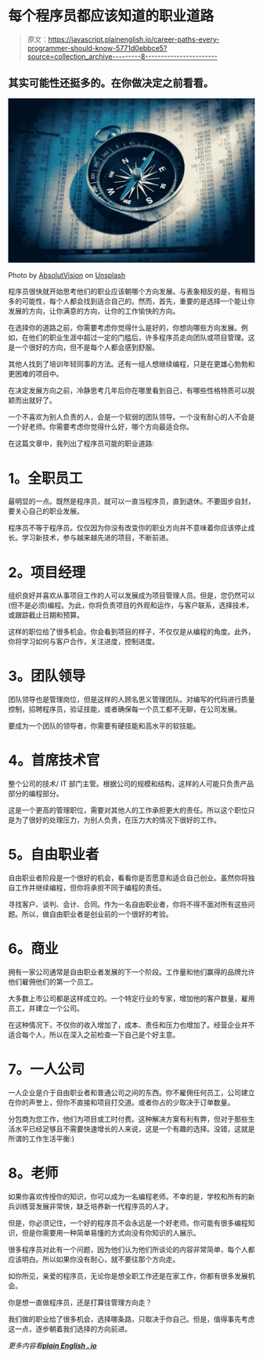 # 每个程序员都应该知道的职业道路

> 原文：<https://javascript.plainenglish.io/career-paths-every-programmer-should-know-5771d0ebbce5?source=collection_archive---------8----------------------->

## 其实可能性还挺多的。在你做决定之前看看。

![](img/89e7dc08f1f0a129b5a1ff88b8a6ac9a.png)

Photo by [AbsolutVision](https://unsplash.com/@freegraphictoday?utm_source=medium&utm_medium=referral) on [Unsplash](https://unsplash.com?utm_source=medium&utm_medium=referral)

程序员很快就开始思考他们的职业应该朝哪个方向发展。与表象相反的是，有相当多的可能性，每个人都会找到适合自己的。然而，首先，重要的是选择一个能让你发展的方向，让你满意的方向，让你的工作愉快的方向。

在选择你的道路之前，你需要考虑你觉得什么是好的，你想向哪些方向发展。例如，在他们的职业生涯中超过一定的门槛后，许多程序员走向团队或项目管理。这是一个很好的方向，但不是每个人都会感到舒服。

其他人找到了培训年轻同事的方法。还有一组人想继续编程，只是在更雄心勃勃和更困难的项目中。

在决定发展方向之前，冷静思考几年后你在哪里看到自己，有哪些性格特质可以脱颖而出就好了。

一个不喜欢为别人负责的人，会是一个软弱的团队领导。一个没有耐心的人不会是一个好老师。你需要考虑你觉得什么好，哪个方向最适合你。

在这篇文章中，我列出了程序员可能的职业道路:

# **1。全职员工**

最明显的一点。既然是程序员，就可以一直当程序员，直到退休。不要固步自封，要关心自己的职业发展。

程序员不等于程序员。仅仅因为你没有改变你的职业方向并不意味着你应该停止成长。学习新技术，参与越来越先进的项目，不断前进。

# **2。项目经理**

组织良好并喜欢从事项目工作的人可以发展成为项目管理人员。但是，您仍然可以(但不是必须)编程。为此，你将负责项目的外观和运作，与客户联系，选择技术，或跟踪截止日期和预算。

这样的职位给了很多机会。你会看到项目的样子，不仅仅是从编程的角度。此外，你将学习如何与客户合作，关注进度，控制进度。

# **3。团队领导**

团队领导也是管理岗位，但是这样的人顾名思义管理团队。对编写的代码进行质量控制，招聘程序员，验证技能，或者确保每一个员工都不无聊，在公司发展。

要成为一个团队的领导者，你需要有硬技能和高水平的软技能。

# **4。首席技术官**

整个公司的技术/ IT 部门主管。根据公司的规模和结构，这样的人可能只负责产品部分的编程部分。

这是一个更高的管理职位，需要对其他人的工作承担更大的责任。所以这个职位只是为了很好的处理压力，为别人负责，在压力大的情况下很好的工作。

# **5。自由职业者**

自由职业者阶段是一个很好的机会，看看你是否愿意和适合自己创业。虽然你将独自工作并继续编程，但你将承担不同于编程的责任。

寻找客户、谈判、会计、合同。作为一名自由职业者，你将不得不面对所有这些问题。所以，做自由职业者是创业前的一个很好的考验。

# **6。商业**

拥有一家公司通常是自由职业者发展的下一个阶段。工作量和他们赢得的品牌允许他们雇佣他们的第一个员工。

大多数上市公司都是这样成立的。一个特定行业的专家，增加他的客户数量，雇用员工，并建立一个公司。

在这种情况下，不仅你的收入增加了，成本、责任和压力也增加了。经营企业并不适合每个人，所以在深入之前检查一下自己是个好主意。

# **7。一人公司**

一人企业是介于自由职业者和普通公司之间的东西。你不雇佣任何员工，公司建立在你的声誉上，但你不直接和项目打交道。或者你占的少取决于订单数量。

分包商为您工作，他们为项目或工时付费。这种解决方案有利有弊，但对于那些生活水平已经足够且不需要快速增长的人来说，这是一个有趣的选择。没错，这就是所谓的工作生活平衡:)

# **8。老师**

如果你喜欢传授你的知识，你可以成为一名编程老师。不幸的是，学校和所有的新兵训练营发展非常快，缺乏培养新一代程序员的人才。

但是，你必须记住，一个好的程序员不会永远是一个好老师。你可能有很多编程知识，但是你需要用一种简单易懂的方式向没有你知识的人展示。

很多程序员对此有一个问题，因为他们认为他们所谈论的内容非常简单，每个人都应该明白。所以如果你没有耐心，就不要往那个方向走。

如你所见，亲爱的程序员，无论你是想全职工作还是在家工作，你都有很多发展机会。

你是想一直做程序员，还是打算往管理方向走？

我们做的职业给了很多机会，选择哪条路，只取决于你自己。但是，值得事先考虑这一点，逐步朝着我们选择的方向前进。

*更多内容看*[***plain English . io***](http://plainenglish.io/)